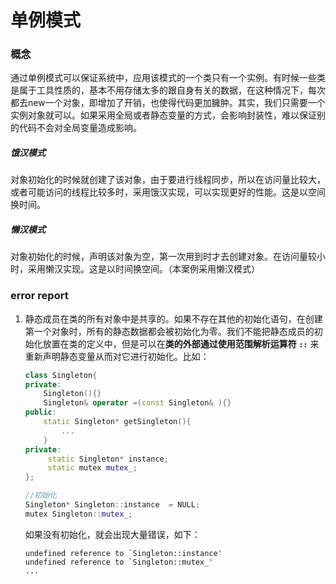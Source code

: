 # 单例模式

### 概念

​	通过单例模式可以保证系统中，应用该模式的一个类只有一个实例。有时候一些类是属于工具性质的，基本不用存储太多的跟自身有关的数据，在这种情况下，每次都去new一个对象，即增加了开销，也使得代码更加臃肿。其实，我们只需要一个实例对象就可以。如果采用全局或者静态变量的方式，会影响封装性，难以保证别的代码不会对全局变量造成影响。

##### 饿汉模式

​	对象初始化的时候就创建了该对象，由于要进行线程同步，所以在访问量比较大，或者可能访问的线程比较多时，采用饿汉实现，可以实现更好的性能。这是以空间换时间。

##### 懒汉模式

​	对象初始化的时候，声明该对象为空，第一次用到时才去创建对象。在访问量较小时，采用懒汉实现。这是以时间换空间。（本案例采用懒汉模式）

### error report

1. 静态成员在类的所有对象中是共享的。如果不存在其他的初始化语句，在创建第一个对象时，所有的静态数据都会被初始化为零。我们不能把静态成员的初始化放置在类的定义中，但是可以在**类的外部通过使用范围解析运算符 `::`** 来重新声明静态变量从而对它进行初始化。比如：

   ```C++
   class Singleton{
   private:
       Singleton(){}
       Singleton& operator =(const Singleton& ){}
   public:
       static Singleton* getSingleton(){
           ...
       }
   private:
        static Singleton* instance;
        static mutex mutex_;
   };
   
   //初始化
   Singleton* Singleton::instance  = NULL;
   mutex Singleton::mutex_;
   ```

   如果没有初始化，就会出现大量错误，如下：

   ```
   undefined reference to `Singleton::instance'
   undefined reference to `Singleton::mutex_'
   ...
   ```

   